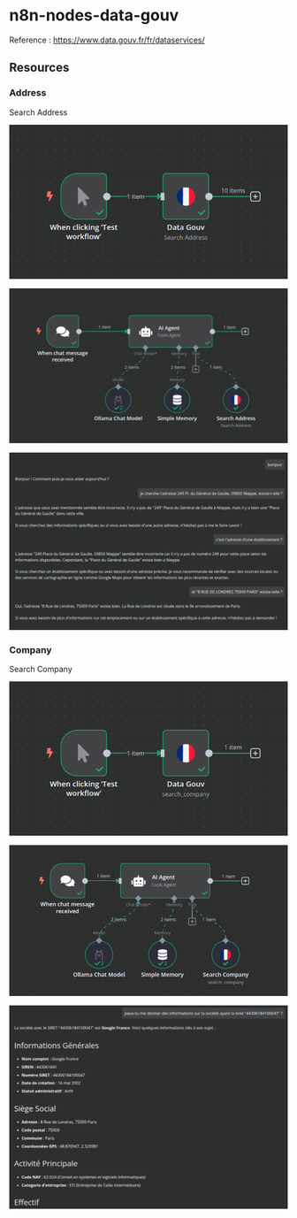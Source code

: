 # n8n-nodes-data-gouv

Reference : https://www.data.gouv.fr/fr/dataservices/

## Resources

### Address

Search Address

![search_address.png](docs/search_address.png)

![search_address_agent.png](docs/search_address_agent.png)

![search_address_agent_result.png](docs/search_address_agent_result.png)

### Company

Search Company

![search_company.png](docs/search_company.png)

![search_company_agent.png](docs/search_company_agent.png)

![search_company_agent_result.png](docs/search_company_agent_result.png)
